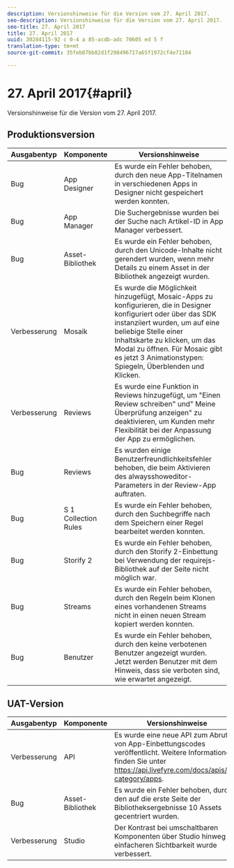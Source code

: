 ```yaml
---
description: Versionshinweise für die Version vom 27. April 2017.
seo-description: Versionshinweise für die Version vom 27. April 2017.
seo-title: 27. April 2017
title: 27. April 2017
uuid: 30284115-92 c 0-4 a 85-acdb-adc 70605 ed 5 f
translation-type: tm+mt
source-git-commit: 35feb87bb82d1f298496717a65f1972cf4e71104

---
```



# 27. April 2017{#april}

Versionshinweise für die Version vom 27. April 2017.

## Produktionsversion

| **Ausgabentyp** | **Komponente** | **Versionshinweise** |
|---|---|---|
| Bug | App Designer | Es wurde ein Fehler behoben, durch den neue App-Titelnamen in verschiedenen Apps in Designer nicht gespeichert werden konnten. |
| Bug | App Manager | Die Suchergebnisse wurden bei der Suche nach Artikel-ID in App Manager verbessert. |
| Bug | Asset-Bibliothek | Es wurde ein Fehler behoben, durch den Unicode-Inhalte nicht gerendert wurden, wenn mehr Details zu einem Asset in der Bibliothek angezeigt wurden. |
| Verbesserung | Mosaik | Es wurde die Möglichkeit hinzugefügt, Mosaic-Apps zu konfigurieren, die in Designer konfiguriert oder über das SDK instanziiert wurden, um auf eine beliebige Stelle einer Inhaltskarte zu klicken, um das Modal zu öffnen. Für Mosaic gibt es jetzt 3 Animationstypen: Spiegeln, Überblenden und Klicken. |
| Verbesserung | Reviews | Es wurde eine Funktion in Reviews hinzugefügt, um "Einen Review schreiben" und" Meine Überprüfung anzeigen" zu deaktivieren, um Kunden mehr Flexibilität bei der Anpassung der App zu ermöglichen. |
| Bug | Reviews | Es wurden einige Benutzerfreundlichkeitsfehler behoben, die beim Aktivieren des alwaysshoweditor-Parameters in der Review-App auftraten. |
| Bug | S 1 Collection Rules | Es wurde ein Fehler behoben, durch den Suchbegriffe nach dem Speichern einer Regel bearbeitet werden konnten. |
| Bug | Storify 2 | Es wurde ein Fehler behoben, durch den Storify 2-Einbettung bei Verwendung der requirejs-Bibliothek auf der Seite nicht möglich war. |
| Bug | Streams | Es wurde ein Fehler behoben, durch den Regeln beim Klonen eines vorhandenen Streams nicht in einen neuen Stream kopiert werden konnten. |
| Bug | Benutzer | Es wurde ein Fehler behoben, durch den keine verbotenen Benutzer angezeigt wurden. Jetzt werden Benutzer mit dem Hinweis, dass sie verboten sind, wie erwartet angezeigt. |

## UAT-Version

| **Ausgabentyp** | **Komponente** | **Versionshinweise** |
|---|---|---|
| Verbesserung | API | Es wurde eine neue API zum Abrufen von App-Einbettungscodes veröffentlicht. Weitere Informationen finden Sie unter https://api.livefyre.com/docs/apis/by-category/apps. |
| Bug | Asset-Bibliothek | Es wurde ein Fehler behoben, durch den auf die erste Seite der Bibliotheksergebnisse 10 Assets gecentriert wurden. |
| Verbesserung | Studio | Der Kontrast bei umschaltbaren Komponenten über Studio hinweg zur einfacheren Sichtbarkeit wurde verbessert. |

